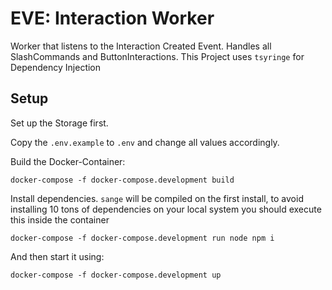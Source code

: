 # EVE: Interaction Worker

Worker that listens to the Interaction Created Event. Handles all SlashCommands and ButtonInteractions.
This Project uses `tsyringe` for Dependency Injection

## Setup

Set up the Storage first.

Copy the `.env.example` to `.env` and change all values accordingly.

Build the Docker-Container:
````
docker-compose -f docker-compose.development build
````

Install dependencies. `sange` will be compiled on the first install, to avoid installing 10 tons of
dependencies on your local system you should execute this inside the container
````
docker-compose -f docker-compose.development run node npm i
````

And then start it using:
````
docker-compose -f docker-compose.development up
````
